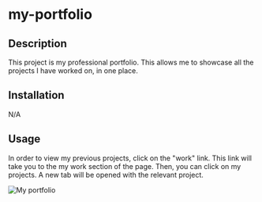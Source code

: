 # my-portfolio

## Description

This project is my professional portfolio. This allows me to showcase all the projects I have worked on, in one place. 


## Installation

N/A

## Usage

In order to view my previous projects, click on the "work" link. This link will take you to the my work section of the page. Then, you can click on my projects. A new tab will be opened with the relevant project. 

![My portfolio](assets/images/screenshot.png)




